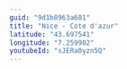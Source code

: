 ```yaml
---
guid: "9d1b8963a681"
title: "Nice - Cote d'azur"
latitude: "43.697541"
longitude: "7.259902"
youtubeId: "sJERa0yzn5Q" 
---
```

